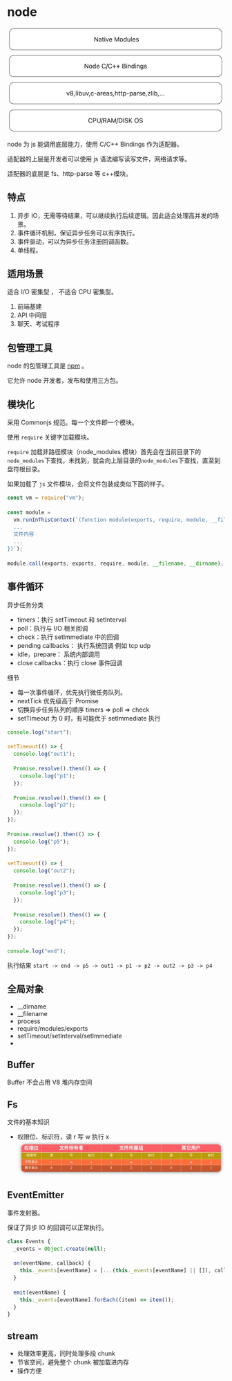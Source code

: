 # node

![node 架构图]('../../../assets/node-architecture.png)

node 为 js 能调用底层能力，使用 C/C++ Bindings 作为适配器。

适配器的上层是开发者可以使用 js 语法编写读写文件，网络请求等。

适配器的底层是 fs、http-parse 等 c++模块。

## 特点

1. 异步 IO，无需等待结果，可以继续执行后续逻辑。因此适合处理高并发的场景。
2. 事件循环机制，保证异步任务可以有序执行。
3. 事件驱动，可以为异步任务注册回调函数。
4. 单线程。

## 适用场景

适合 I/O 密集型 ， 不适合 CPU 密集型。

1. 前端基建
2. API 中间层
3. 聊天、考试程序

## 包管理工具

node 的包管理工具是 [npm](https://www.npmjs.com/) 。 

它允许 node 开发者，发布和使用三方包。

## 模块化

采用 Commonjs 规范。每一个文件即一个模块。

使用 `require` 关键字加载模块。

`require` 加载非路径模块（node_modules 模块）首先会在当前目录下的`node_modules`下查找，未找到，就会向上层目录的`node_modules`下查找，直至到盘符根目录。

如果加载了 `js` 文件模块，会将文件包装成类似下面的样子。

```javascript
const vm = require("vm");

const module =
  vm.runInThisContext(`(function module(exports, require, module, __filename, __dirname) {
  ...
  文件内容
  ...
})`);

module.call(exports, exports, require, module, __filename, __dirname);
```

## 事件循环

异步任务分类

- timers：执行 setTimeout 和 setInterval
- poll：执行与 I/O 相关回调
- check：执行 setImmediate 中的回调
- pending callbacks： 执行系统回调 例如 tcp udp
- idle，prepare： 系统内部调用
- close callbacks：执行 close 事件回调

细节

- 每一次事件循环，优先执行微任务队列。
- nextTick 优先级高于 Promise
- 切换异步任务队列的顺序 timers => poll => check
- setTimeout 为 0 时，有可能优于 setImmediate 执行

```javascript
console.log("start");

setTimeout(() => {
  console.log("out1");

  Promise.resolve().then(() => {
    console.log("p1");
  });

  Promise.resolve().then(() => {
    console.log("p2");
  });
});

Promise.resolve().then(() => {
  console.log("p5");
});

setTimeout(() => {
  console.log("out2");

  Promise.resolve().then(() => {
    console.log("p3");
  });

  Promise.resolve().then(() => {
    console.log("p4");
  });
});

console.log("end");
```

执行结果 `start -> end -> p5 -> out1 -> p1 -> p2 -> out2 -> p3 -> p4`

## 全局对象

- \_\_dirname
- \_\_filename
- process
- require/modules/exports
- setTimeout/setInterval/setImmediate
-

## Buffer

Buffer 不会占用 V8 堆内存空间

## Fs

文件的基本知识

- 权限位、标识符，读 r 写 w 执行 x
  ![文件权限](../assets/fs-auth.png)

## EventEmitter

事件发射器。

保证了异步 IO 的回调可以正常执行。

```javascript
class Events {
  _events = Object.create(null);

  on(eventName, callback) {
    this._events[eventName] = [...(this._events[eventName] || []), callback];
  }

  emit(eventName) {
    this._events[eventName].forEach((item) => item());
  }
}
```

## stream

- 处理效率更高，同时处理多段 chunk
- 节省空间，避免整个 chunk 被加载进内存
- 操作方便